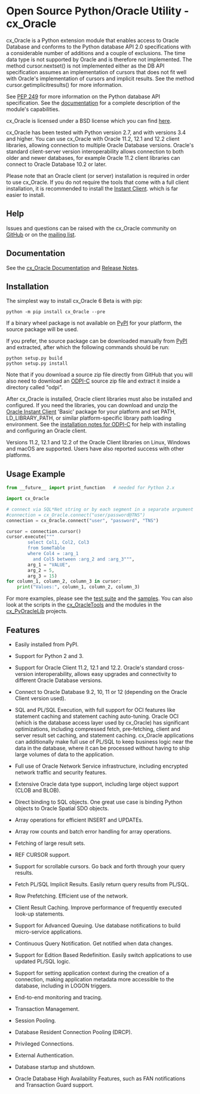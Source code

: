 # Open Source Python/Oracle Utility - cx_Oracle

cx_Oracle is a Python extension module that enables access to Oracle Database
and conforms to the Python database API 2.0 specifications with a considerable
number of additions and a couple of exclusions. The time data type is not
supported by Oracle and is therefore not implemented. The method
cursor.nextset() is not implemented either as the DB API specification assumes
an implementation of cursors that does not fit well with Oracle's
implementation of cursors and implicit results. See the method
cursor.getimplicitresults() for more information.

See [PEP 249][1] for more information on the Python database API specification.
See the [documentation][2] for a complete description of the module's
capabilities.

cx_Oracle is licensed under a BSD license which you can find [here][3].

cx_Oracle has been tested with Python version 2.7, and with versions 3.4 and
higher. You can use cx_Oracle with Oracle 11.2, 12.1 and 12.2 client libraries,
allowing connection to multiple Oracle Database versions. Oracle's standard
client-server version interoperability allows connection to both older and
newer databases, for example Oracle 11.2 client libraries can connect to Oracle
Database 10.2 or later.

Please note that an Oracle client (or server) installation is required in order
to use cx_Oracle. If you do not require the tools that come with a full client
installation, it is recommended to install the [Instant Client][4].
which is far easier to install.

## Help

Issues and questions can be raised with the cx_Oracle community on
[GitHub][9] or on the [mailing list][5].

## Documentation

See the [cx_Oracle Documentation][2] and [Release Notes][14].

## Installation

The simplest way to install cx_Oracle 6 Beta is with pip:

    python -m pip install cx_Oracle --pre

If a binary wheel package is not available on [PyPI][6] for your
platform, the source package will be used.

If you prefer, the source package can be downloaded manually from [PyPI][6] and
extracted, after which the following commands should be run:

    python setup.py build
    python setup.py install

Note that if you download a source zip file directly from GitHub that
you will also need to download an [ODPI-C][10] source zip file and
extract it inside a directory called "odpi".

After cx_Oracle is installed, Oracle client libraries must also be
installed and configured.  If you need the libraries, you can download
and unzip the [Oracle Instant Client][4] 'Basic' package for your
platform and set PATH, LD_LIBRARY_PATH, or similar platform-specific
library path loading environment.  See the
[installation notes for ODPI-C][13] for help with installing and configuring an
Oracle client.

Versions 11.2, 12.1 and 12.2 of the Oracle Client libraries on Linux,
Windows and macOS are supported.  Users have also reported success
with other platforms.

## Usage Example


```python
from __future__ import print_function   # needed for Python 2.x

import cx_Oracle

# connect via SQL*Net string or by each segment in a separate argument
#connection = cx_Oracle.connect("user/password@TNS")
connection = cx_Oracle.connect("user", "password", "TNS")

cursor = connection.cursor()
cursor.execute("""
        select Col1, Col2, Col3
        from SomeTable
        where Col4 = :arg_1
          and Col5 between :arg_2 and :arg_3""",
        arg_1 = "VALUE",
        arg_2 = 5,
        arg_3 = 15)
for column_1, column_2, column_3 in cursor:
    print("Values:", column_1, column_2, column_3)
```


For more examples, please see the [test suite][11] and the
[samples][12]. You can also look at the scripts in the [cx_OracleTools][7] and
the modules in the [cx_PyOracleLib][8] projects.

## Features

- Easily installed from PyPI.

- Support for Python 2 and 3.

- Support for Oracle Client 11.2, 12.1 and 12.2.  Oracle's standard
  cross-version interoperability, allows easy upgrades and
  connectivity to different Oracle Database versions.

- Connect to Oracle Database 9.2, 10, 11 or 12 (depending on the
  Oracle Client version used).

- SQL and PL/SQL Execution, with full support for OCI features like
  statement caching and statement caching auto-tuning.  Oracle OCI
  (which is the database access layer used by cx_Oracle) has
  significant optimizations, including compressed fetch, pre-fetching,
  client and server result set caching, and statement caching.
  cx_Oracle applications can additionally make full use of PL/SQL to
  keep business logic near the data in the database, where it can be
  processed without having to ship large volumes of data to the
  application.

- Full use of Oracle Network Service infrastructure, including
  encrypted network traffic and security features.

- Extensive Oracle data type support, including large object support (CLOB
  and BLOB).

- Direct binding to SQL objects.  One great use case is binding Python
  objects to Oracle Spatial SDO objects.

- Array operations for efficient INSERT and UPDATEs.

- Array row counts and batch error handling for array operations.

- Fetching of large result sets.

- REF CURSOR support.

- Support for scrollable cursors. Go back and forth through your query
  results.

- Fetch PL/SQL Implicit Results. Easily return query results from
  PL/SQL.

- Row Prefetching.  Efficient use of the network.

- Client Result Caching.  Improve performance of frequently executed
  look-up statements.

- Support for Advanced Queuing. Use database notifications to build
  micro-service applications.

- Continuous Query Notification.  Get notified when data changes.

- Support for Edition Based Redefinition.  Easily switch applications
  to use updated PL/SQL logic.

- Support for setting application context during the creation of a
  connection, making application metadata more accessible to the
  database, including in LOGON triggers.

- End-to-end monitoring and tracing.

- Transaction Management.

- Session Pooling.

- Database Resident Connection Pooling (DRCP).

- Privileged Connections.

- External Authentication.

- Database startup and shutdown.

- Oracle Database High Availability Features, such as FAN notifications and Transaction Guard support.

[1]: https://www.python.org/dev/peps/pep-0249
[2]: http://cx-oracle.readthedocs.io
[3]: https://github.com/oracle/python-cx_Oracle/blob/master/LICENSE.txt
[4]: http://www.oracle.com/technetwork/database/features/instant-client/index.html
[5]: http://lists.sourceforge.net/lists/listinfo/cx-oracle-users
[6]: https://pypi.python.org/pypi/cx_Oracle
[7]: http://cx-oracletools.sourceforge.net
[8]: http://cx-pyoraclelib.sourceforge.net
[9]: https://github.com/oracle/python-cx_Oracle/issues
[10]: https://oracle.github.io/odpi
[11]: https://github.com/oracle/python-cx_Oracle/tree/master/test
[12]: https://github.com/oracle/python-cx_Oracle/tree/master/samples
[13]: https://oracle.github.io/odpi/doc/installation.html
[14]: http://cx-oracle.readthedocs.io/en/latest/releasenotes.html
